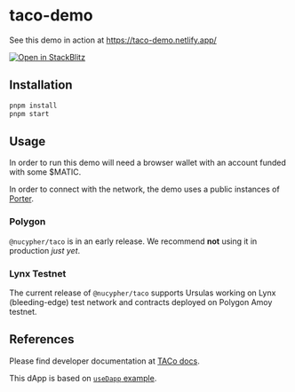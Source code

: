# taco-demo

See this demo in action at https://taco-demo.netlify.app/

[![Open in StackBlitz](https://developer.stackblitz.com/img/open_in_stackblitz.svg)](https://stackblitz.com/github/nucypher/taco-web/tree/main/demos/taco-demo)

## Installation

```bash
pnpm install
pnpm start
```

## Usage

In order to run this demo will need a browser wallet with an account funded with
some $MATIC.

In order to connect with the network, the demo uses a public instances of
[Porter](https://docs.taco.build/architecture/porter).

### Polygon

`@nucypher/taco` is in an early release. We recommend **not** using it in
production _just yet_.

### Lynx Testnet

The current release of `@nucypher/taco` supports Ursulas working on Lynx
(bleeding-edge) test network and contracts deployed on Polygon Amoy testnet.

## References

Please find developer documentation at [TACo docs](https://docs.taco.build/).

This dApp is based on
[`useDapp` example](https://github.com/EthWorks/useDapp/tree/master/packages/example).
